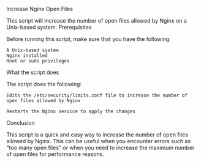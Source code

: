 Increase Nginx Open Files

This script will increase the number of open files allowed by Nginx on a Unix-based system.
Prerequisites

Before running this script, make sure that you have the following:

    A Unix-based system
    Nginx installed
    Root or sudo privileges

What the script does

The script does the following:

    Edits the /etc/security/limits.conf file to increase the number of open files allowed by Nginx

    Restarts the Nginx service to apply the changes

Conclusion

This script is a quick and easy way to increase the number of open files allowed by Nginx. This can be useful when you encounter errors such as "too many open files" or when you need to increase the maximum number of open files for performance reasons.
